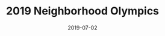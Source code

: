 ---
date: 2019-07-02
description: The 2019 Neighborhood Olympics were a huge neighborhood event that allowed
  kids to participate in 18 events across 4 sports. I kept all of the top scores,
  because those people now hold the Olympic Record. We also donated 50$ to Save the
  Children Charity. These Olympic Games are the first in Verde Ridge history.
event_id: Olympics2019
events:
  Athletics:
  - Soccer Distance (Kindergarten and under)
  - Soccer Distance (Elementary)
  - Football Distance (Elementary)
  - Football Distance (Middle)
  Swimming:
  - 18ft Free (Kindergarten and under)
  - 36ft Free (Kindergarten and under)
  - 40ft Free (Elementary)
  - 40ft Free (Middle)
  - 80ft Free (Elementary)
  - 80ft Free (Middle)
  - 160ft Free (Middle)
  Track:
  - 50m Dash (Kindergarten and under)
  - 100m Dash (Kindergarten and under)
  - 100m Dash (Elementary)
  - 100m Dash (Middle)
  - 200m Dash (Elementary)
  - 200m Dash (Middle)
  - 400m Dash (Elementary)
  - 400m Dash (Middle)
  - 800m Dash (Middle)
layout: post
photos:
- post_images/20190721_190207_AZHoJYC.jpg
- post_images/IMG_3327_mIkMbi5.jpg
- post_images/IMG_3330_47yt0Tw.jpg
- post_images/IMG_3332_R63il4l.jpg
- post_images/IMG_3333_AgBWV2d.jpg
- post_images/IMG_3335_yePuNWN.jpg
- post_images/IMG_3337_xkroxpC.jpg
- post_images/IMG_3338_dmm4xO3.jpg
- post_images/IMG_3339_HOCgPym.jpg
- post_images/IMG_3340_vmfOi8K.jpg
- post_images/IMG_3341_bqgU8lD.jpg
- post_images/IMG_3342_N21RV46.jpg
- post_images/IMG_3345_zTXu1BA.jpg
- post_images/IMG_3346_qW2ybvr.jpg
- post_images/IMG_3347_JN4F5rg.jpg
- post_images/IMG_3348_HczpMWE.jpg
- post_images/IMG_3349_BO3CfaC.jpg
- post_images/IMG_3351_eC9Sq9D.jpg
- post_images/IMG_3352_eujbehr.jpg
title: 2019 Neighborhood Olympics

---